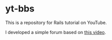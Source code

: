 # yt-bbs
This is a repository for Rails tutorial on YouTube.

I developed a simple forum based on [this video](https://youtu.be/CfdRXSrwLDo?si=dXtIPO2udg_IYuST).



